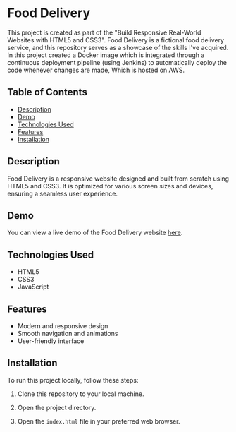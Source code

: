 # Food Delivery

This project is created as part of the "Build Responsive Real-World Websites with HTML5 and CSS3". Food Delivery is a fictional food delivery service, and this repository serves as a showcase of the skills I've acquired. In this project created a Docker image which is integrated through a continuous deployment pipeline (using Jenkins) to automatically deploy the code whenever changes are made, Which is hosted on AWS.

## Table of Contents

- [Description](#description)
- [Demo](#demo)
- [Technologies Used](#technologies-used)
- [Features](#features)
- [Installation](#installation)

## Description

Food Delivery is a responsive website designed and built from scratch using HTML5 and CSS3. It is optimized for various screen sizes and devices, ensuring a seamless user experience.

## Demo

You can view a live demo of the Food Delivery website [here](https://mohdumair8896.github.io/Healthy_Food/).

## Technologies Used

- HTML5
- CSS3
- JavaScript

## Features

- Modern and responsive design
- Smooth navigation and animations
- User-friendly interface

## Installation

To run this project locally, follow these steps:

1. Clone this repository to your local machine.

2. Open the project directory.

3. Open the `index.html` file in your preferred web browser.
